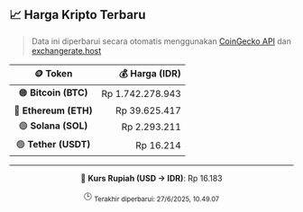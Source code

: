 

<!-- HARGA_KRIPTO -->
## 📈 Harga Kripto Terbaru

> Data ini diperbarui secara otomatis menggunakan [CoinGecko API](https://www.coingecko.com/) dan [exchangerate.host](https://exchangerate.host/)

<div align="center">

| 🪙 Token | 💰 Harga (IDR) |
|:------:|---------------:|
| 🟠 **Bitcoin (BTC)**   | Rp 1.742.278.943 |
| 🔵 **Ethereum (ETH)**  | Rp 39.625.417 |
| 🟣 **Solana (SOL)**    | Rp 2.293.211 |
| 🟢 **Tether (USDT)**   | Rp 16.214 |

---

💱 **Kurs Rupiah (USD → IDR)**: Rp 16.183

🕒 <sub>Terakhir diperbarui: 27/6/2025, 10.49.07</sub>

</div>
<!-- /HARGA_KRIPTO -->